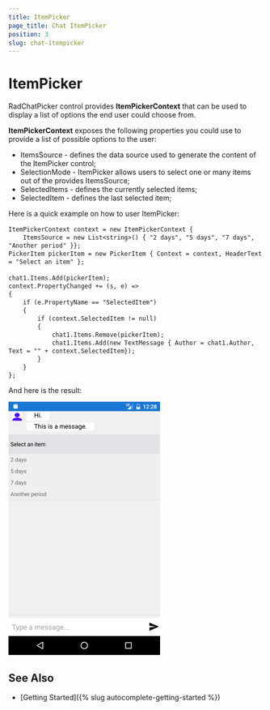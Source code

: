 ```yaml
---
title: ItemPicker
page_title: Chat ItemPicker
position: 3
slug: chat-itempicker
---
```


# ItemPicker #

RadChatPicker control provides **ItemPickerContext** that can be used to display a list of options the end user could choose from.

**ItemPickerContext** exposes the following properties you could use to provide a list of possible options to the user:

* ItemsSource - defines the data source used to generate the content of the ItemPicker control;
* SelectionMode - ItemPicker allows users to select one or many items out of the provides ItemsSource;
* SelectedItems - defines the currently selected items;
* SelectedItem - defines the last selected item;

Here is a quick example on how to user ItemPicker:

	ItemPickerContext context = new ItemPickerContext {
		ItemsSource = new List<string>() { "2 days", "5 days", "7 days", "Another period" }};
	PickerItem pickerItem = new PickerItem { Context = context, HeaderText = "Select an item" };

	chat1.Items.Add(pickerItem);
	context.PropertyChanged += (s, e) =>
	{
		if (e.PropertyName == "SelectedItem")
		{
			if (context.SelectedItem != null)
			{
				chat1.Items.Remove(pickerItem);
				chat1.Items.Add(new TextMessage { Author = chat1.Author, Text = "" + context.SelectedItem});
			}
		}
	};
	
And here is the result:

![Chat Message](images/chat_itempicker_1.png)

## See Also

- [Getting Started]({% slug autocomplete-getting-started %})